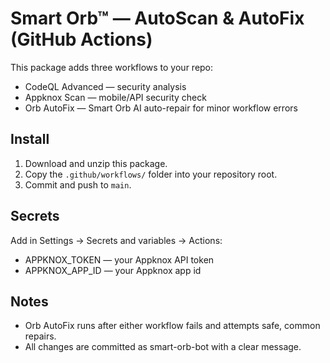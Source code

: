 # Smart Orb™ — AutoScan & AutoFix (GitHub Actions)
This package adds three workflows to your repo:
- CodeQL Advanced — security analysis
- Appknox Scan — mobile/API security check
- Orb AutoFix — Smart Orb AI auto-repair for minor workflow errors

## Install
1. Download and unzip this package.
2. Copy the `.github/workflows/` folder into your repository root.
3. Commit and push to `main`.

## Secrets
Add in Settings → Secrets and variables → Actions:
- APPKNOX_TOKEN — your Appknox API token
- APPKNOX_APP_ID — your Appknox app id

## Notes
- Orb AutoFix runs after either workflow fails and attempts safe, common repairs.
- All changes are committed as smart-orb-bot with a clear message.
